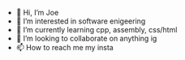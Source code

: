 - 👋 Hi, I’m Joe
- 👀 I’m interested in software enigeering 
- 🌱 I’m currently learning cpp, assembly, css/html
- 💞️ I’m looking to collaborate on anything ig
- 📫 How to reach me my insta

<!---
joescodelmao/joescodelmao is a ✨ special ✨ repository because its `README.md` (this file) appears on your GitHub profile.
You can click the Preview link to take a look at your changes.
--->
